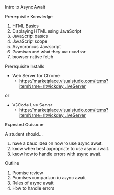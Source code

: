 Intro to Async Await

Prerequisite Knowledge

1. HTML Basics
2. Displaying HTML using JavaScript
3. JavaScript basics
4. JavaScript scope
5. Asyncronous Javascript
6. Promises and what they are used for
7. browser native fetch


Prerequisite Installs
- Web Server for Chrome
    - https://marketplace.visualstudio.com/items?itemName=ritwickdey.LiveServer

or  

- VSCode Live Server
    - https://marketplace.visualstudio.com/items?itemName=ritwickdey.LiveServer


Expected Outcome

A student should...
1. have a basic idea on how to use async await.
2. know when best appropriate to use async await.
3. know how to handle errors with async await.

Outline
1. Promise review
2. Promises comparison to async await
3. Rules of async await
4. How to handle errors
